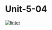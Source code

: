 # Unit-5-04
 [![linter](https://github.com/Tanush-gautam/Unit-5-04/workflows/linter/badge.svg)](https://github.com/marketplace/actions/super-linter)
